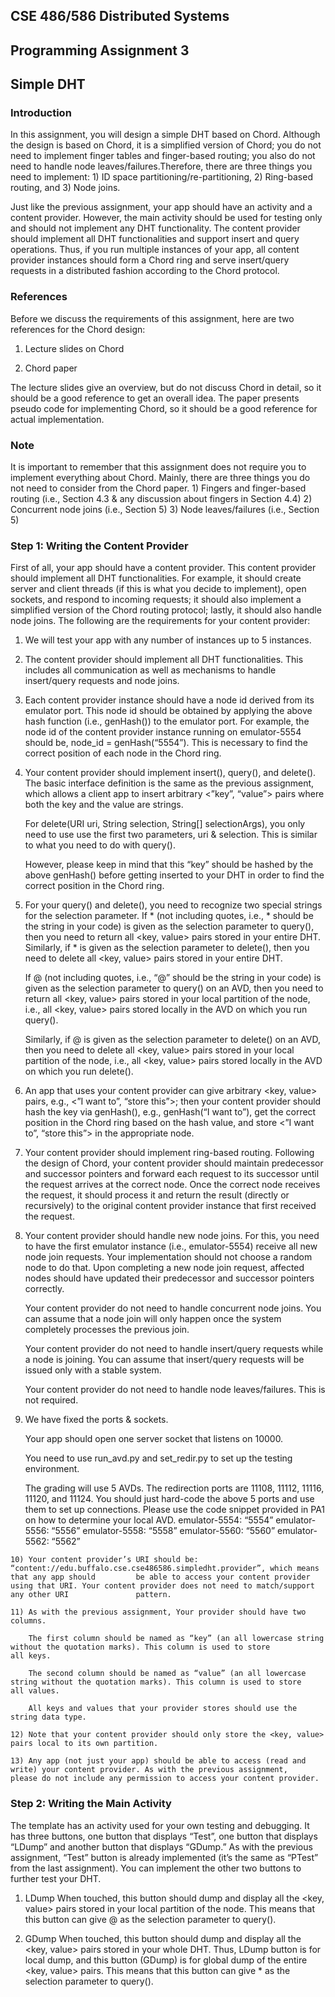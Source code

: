 <h2>CSE 486/586 Distributed Systems</h2>
<h2>Programming Assignment 3</h2>
<h2>Simple DHT</h2>

<h3>Introduction</h3>
In this assignment, you will design a simple DHT based on Chord. Although the design is based on Chord, it is a simplified version of Chord; you do not need to implement finger tables and finger-based routing; you also do not need to handle node leaves/failures.Therefore, there are three things you need to implement: 1) ID space partitioning/re-partitioning, 2) Ring-based routing, and 3) Node joins.

Just like the previous assignment, your app should have an activity and a content provider. However, the main activity should be used for testing only and should not implement any DHT functionality. The content provider should implement all DHT functionalities and support insert and query operations. Thus, if you run multiple instances of your app, all content provider instances should form a Chord ring and serve insert/query requests in a distributed fashion according to the Chord protocol.

<h3>References</h3>
Before we discuss the requirements of this assignment, here are two references for the Chord design:

   1) Lecture slides on Chord
    
   2) Chord paper
    
The lecture slides give an overview, but do not discuss Chord in detail, so it should be a good reference to get an overall idea. The paper presents pseudo code for implementing Chord, so it should be a good reference for actual implementation.

<h3>Note</h3>
It is important to remember that this assignment does not require you to implement everything about Chord. Mainly, there are three things you do not need to consider from the Chord paper.
    1) Fingers and finger-based routing (i.e., Section 4.3 & any discussion about fingers in Section 4.4)
    2) Concurrent node joins (i.e., Section 5)
    3) Node leaves/failures (i.e., Section 5)

<h3>Step 1: Writing the Content Provider</h3>
First of all, your app should have a content provider. This content provider should implement all DHT functionalities. For example, it should create server and client threads (if this is what you decide to implement), open sockets, and respond to incoming requests; it should also implement a simplified version of the Chord routing protocol; lastly, it should also handle node joins. The following are the requirements for your content provider:

   1) We will test your app with any number of instances up to 5 instances.
   
   2) The content provider should implement all DHT functionalities. This includes all communication as well as mechanisms to handle           insert/query requests and node joins.
   
   3) Each content provider instance should have a node id derived from its emulator port. This node id should be obtained by applying         the above hash function (i.e., genHash()) to the emulator port. For example, the node id of the content provider instance running       on emulator-5554 should be, node_id = genHash(“5554”). This is necessary to find the correct position of each node in the Chord         ring.
   
   4) Your content provider should implement insert(), query(), and delete(). The basic interface definition is the same as the previous       assignment, which allows a client app to insert arbitrary <”key”, “value”> pairs where both the key and the value are strings.
      
      For delete(URI uri, String selection, String[] selectionArgs), you only need to use use the first two parameters, uri & selection.       This is similar to what you need to do with query().
      
      However, please keep in mind that this “key” should be hashed by the above genHash() before getting inserted to your DHT in order       to find the correct position in the Chord ring.

   5) For your query() and delete(), you need to recognize two special strings for the selection parameter.
      If * (not including quotes, i.e., * should be the string in your code) is given as the selection parameter to query(), then you         need to return all <key, value> pairs stored in your entire DHT.
      Similarly, if * is given as the selection parameter to delete(), then you need to delete all <key, value> pairs stored in your           entire DHT.

      If @ (not including quotes, i.e., “@” should be the string in your code) is given as the selection parameter to query() on an AVD,       then you need to return all <key, value> pairs stored in your local partition of the node, i.e., all <key, value> pairs stored           locally in the AVD on which you run query().
      
      Similarly, if @ is given as the selection parameter to delete() on an AVD, then you need to delete all <key, value> pairs stored         in your local partition of the node, i.e., all <key, value> pairs stored locally in the AVD on which you run delete().
      
   6) An app that uses your content provider can give arbitrary <key, value> pairs, e.g., <”I want to”, “store this”>; then your content       provider should hash the key via genHash(), e.g., genHash(“I want to”), get the correct position in the Chord ring based on the         hash value, and store <”I want to”, “store this”> in the appropriate node.
   
   7) Your content provider should implement ring-based routing. Following the design of Chord, your content provider should maintain         predecessor and successor pointers and forward each request to its successor until the request arrives at the correct node. Once         the correct node receives the request, it should process it and return the result (directly or recursively) to the original             content provider instance that first received the request.

   8) Your content provider should handle new node joins. For this, you need to have the first emulator instance (i.e., emulator-5554)         receive all new node join requests. Your implementation should not choose a random node to do that. Upon completing a new node           join request, affected nodes should have updated their predecessor and successor pointers correctly.

      Your content provider do not need to handle concurrent node joins. You can assume that a node join will only happen once the             system completely processes the previous join.

      Your content provider do not need to handle insert/query requests while a node is joining. You can assume that insert/query             requests will be issued only with a stable system.
      
      Your content provider do not need to handle node leaves/failures. This is not required.

   9) We have fixed the ports & sockets.
      
      Your app should open one server socket that listens on 10000.
      
      You need to use run_avd.py and set_redir.py to set up the testing environment.
      
      The grading will use 5 AVDs. The redirection ports are 11108, 11112, 11116, 11120, and 11124.
      You should just hard-code the above 5 ports and use them to set up connections.
      Please use the code snippet provided in PA1 on how to determine your local AVD.
          emulator-5554: “5554”
          emulator-5556: “5556”
          emulator-5558: “5558”
          emulator-5560: “5560”
          emulator-5562: “5562”

    10) Your content provider’s URI should be: “content://edu.buffalo.cse.cse486586.simpledht.provider”, which means that any app should         be able to access your content provider using that URI. Your content provider does not need to match/support any other URI               pattern.

    11) As with the previous assignment, Your provider should have two columns.

        The first column should be named as “key” (an all lowercase string without the quotation marks). This column is used to store           all keys.

        The second column should be named as “value” (an all lowercase string without the quotation marks). This column is used to store         all values.

        All keys and values that your provider stores should use the string data type.

    12) Note that your content provider should only store the <key, value> pairs local to its own partition.

    13) Any app (not just your app) should be able to access (read and write) your content provider. As with the previous assignment,           please do not include any permission to access your content provider.

<h3>Step 2: Writing the Main Activity</h3>
The template has an activity used for your own testing and debugging. It has three buttons, one button that displays “Test”, one button that displays “LDump” and another button that displays “GDump.” As with the previous assignment, “Test” button is already implemented (it’s the same as “PTest” from the last assignment). You can implement the other two buttons to further test your DHT.
    
   1) LDump
       When touched, this button should dump and display all the <key, value> pairs stored in your local partition of the node.
       This means that this button can give @ as the selection parameter to query().
    
   2) GDump
       When touched, this button should dump and display all the <key, value> pairs stored in your whole DHT. Thus, LDump button is for        local dump, and this button (GDump) is for global dump of the entire <key, value> pairs.
       This means that this button can give * as the selection parameter to query().

